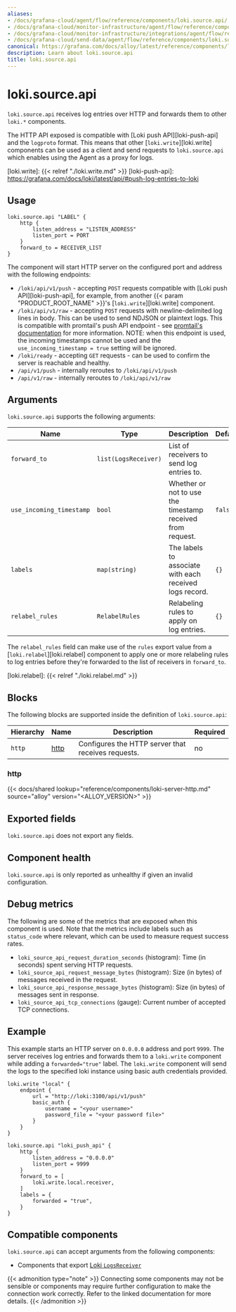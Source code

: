 ```yaml
---
aliases:
- /docs/grafana-cloud/agent/flow/reference/components/loki.source.api/
- /docs/grafana-cloud/monitor-infrastructure/agent/flow/reference/components/loki.source.api/
- /docs/grafana-cloud/monitor-infrastructure/integrations/agent/flow/reference/components/loki.source.api/
- /docs/grafana-cloud/send-data/agent/flow/reference/components/loki.source.api/
canonical: https://grafana.com/docs/alloy/latest/reference/components/loki.source.api/
description: Learn about loki.source.api
title: loki.source.api
---
```


# loki.source.api

`loki.source.api` receives log entries over HTTP and forwards them to other `loki.*` components.

The HTTP API exposed is compatible with [Loki push API][loki-push-api] and the `logproto` format. This means that other [`loki.write`][loki.write] components can be used as a client and send requests to `loki.source.api` which enables using the Agent as a proxy for logs.

[loki.write]: {{< relref "./loki.write.md" >}}
[loki-push-api]: https://grafana.com/docs/loki/latest/api/#push-log-entries-to-loki

## Usage

```river
loki.source.api "LABEL" {
    http {
        listen_address = "LISTEN_ADDRESS"
        listen_port = PORT
    }
    forward_to = RECEIVER_LIST
}
```

The component will start HTTP server on the configured port and address with the following endpoints:

- `/loki/api/v1/push` - accepting `POST` requests compatible with [Loki push API][loki-push-api], for example, from another {{< param "PRODUCT_ROOT_NAME" >}}'s [`loki.write`][loki.write] component.
- `/loki/api/v1/raw` - accepting `POST` requests with newline-delimited log lines in body. This can be used to send NDJSON or plaintext logs. This is compatible with promtail's push API endpoint - see [promtail's documentation][promtail-push-api] for more information. NOTE: when this endpoint is used, the incoming timestamps cannot be used and the `use_incoming_timestamp = true` setting will be ignored.
- `/loki/ready` - accepting `GET` requests - can be used to confirm the server is reachable and healthy.
- `/api/v1/push` - internally reroutes to `/loki/api/v1/push`
- `/api/v1/raw` - internally reroutes to `/loki/api/v1/raw`


[promtail-push-api]: /docs/loki/latest/clients/promtail/configuration/#loki_push_api

## Arguments

`loki.source.api` supports the following arguments:

Name                     | Type                 | Description                                                | Default | Required
-------------------------|----------------------|------------------------------------------------------------|---------|---------
`forward_to`             | `list(LogsReceiver)` | List of receivers to send log entries to.                  |         | yes
`use_incoming_timestamp` | `bool`               | Whether or not to use the timestamp received from request. | `false` | no
`labels`                 | `map(string)`        | The labels to associate with each received logs record.    | `{}`    | no
`relabel_rules`          | `RelabelRules`       | Relabeling rules to apply on log entries.                  | `{}`    | no

The `relabel_rules` field can make use of the `rules` export value from a
[`loki.relabel`][loki.relabel] component to apply one or more relabeling rules to log entries before they're forwarded to the list of receivers in `forward_to`.

[loki.relabel]: {{< relref "./loki.relabel.md" >}}

## Blocks

The following blocks are supported inside the definition of `loki.source.api`:

Hierarchy | Name     | Description                                        | Required
----------|----------|----------------------------------------------------|---------
`http`    | [http][] | Configures the HTTP server that receives requests. | no

[http]: #http

### http

{{< docs/shared lookup="reference/components/loki-server-http.md" source="alloy" version="<ALLOY_VERSION>" >}}

## Exported fields

`loki.source.api` does not export any fields.

## Component health

`loki.source.api` is only reported as unhealthy if given an invalid configuration.

## Debug metrics

The following are some of the metrics that are exposed when this component is used. Note that the metrics include labels such as `status_code` where relevant, which can be used to measure request success rates.

* `loki_source_api_request_duration_seconds` (histogram): Time (in seconds) spent serving HTTP requests.
* `loki_source_api_request_message_bytes` (histogram): Size (in bytes) of messages received in the request.
* `loki_source_api_response_message_bytes` (histogram): Size (in bytes) of messages sent in response.
* `loki_source_api_tcp_connections` (gauge): Current number of accepted TCP connections.

## Example

This example starts an HTTP server on `0.0.0.0` address and port `9999`. The server receives log entries and forwards them to a `loki.write` component while adding a `forwarded="true"` label. The `loki.write` component will send the logs to the specified loki instance using basic auth credentials provided.

```river
loki.write "local" {
    endpoint {
        url = "http://loki:3100/api/v1/push"
        basic_auth {
            username = "<your username>"
            password_file = "<your password file>"
        }
    }
}

loki.source.api "loki_push_api" {
    http {
        listen_address = "0.0.0.0"
        listen_port = 9999
    }
    forward_to = [
        loki.write.local.receiver,
    ]
    labels = {
        forwarded = "true",
    }
}
```

<!-- START GENERATED COMPATIBLE COMPONENTS -->

## Compatible components

`loki.source.api` can accept arguments from the following components:

- Components that export [Loki `LogsReceiver`](../../compatibility/#loki-logsreceiver-exporters)


{{< admonition type="note" >}}
Connecting some components may not be sensible or components may require further configuration to make the connection work correctly.
Refer to the linked documentation for more details.
{{< /admonition >}}

<!-- END GENERATED COMPATIBLE COMPONENTS -->
